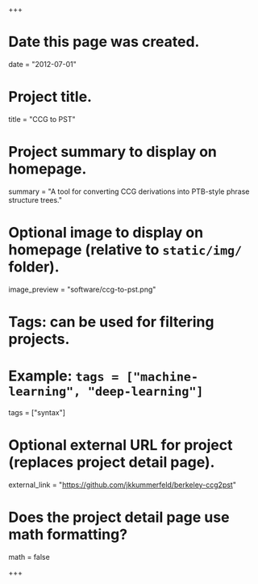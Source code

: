 +++
# Date this page was created.
date = "2012-07-01"

# Project title.
title = "CCG to PST"

# Project summary to display on homepage.
summary = "A tool for converting CCG derivations into PTB-style phrase structure trees."

# Optional image to display on homepage (relative to `static/img/` folder).
image_preview = "software/ccg-to-pst.png"

# Tags: can be used for filtering projects.
# Example: `tags = ["machine-learning", "deep-learning"]`
tags = ["syntax"]

# Optional external URL for project (replaces project detail page).
external_link = "https://github.com/jkkummerfeld/berkeley-ccg2pst"

# Does the project detail page use math formatting?
math = false

+++

